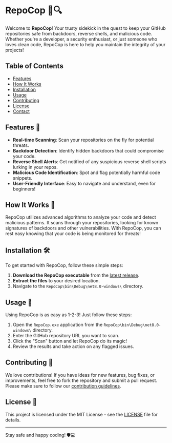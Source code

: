 # RepoCop 🚨🔍



Welcome to **RepoCop**! Your trusty sidekick in the quest to keep your GitHub repositories safe from backdoors, reverse shells, and malicious code. Whether you're a developer, a security enthusiast, or just someone who loves clean code, RepoCop is here to help you maintain the integrity of your projects!

## Table of Contents
- [Features](#features)
- [How It Works](#how-it-works)
- [Installation](#installation)
- [Usage](#usage)
- [Contributing](#contributing)
- [License](#license)
- [Contact](#contact)

## Features 🌟
- **Real-time Scanning**: Scan your repositories on the fly for potential threats.
- **Backdoor Detection**: Identify hidden backdoors that could compromise your code.
- **Reverse Shell Alerts**: Get notified of any suspicious reverse shell scripts lurking in your repos.
- **Malicious Code Identification**: Spot and flag potentially harmful code snippets.
- **User-Friendly Interface**: Easy to navigate and understand, even for beginners!

## How It Works 🔧
RepoCop utilizes advanced algorithms to analyze your code and detect malicious patterns. It scans through your repositories, looking for known signatures of backdoors and other vulnerabilities. With RepoCop, you can rest easy knowing that your code is being monitored for threats!

## Installation 🛠️
To get started with RepoCop, follow these simple steps:

1. **Download the RepoCop executable** from the [latest release](https://github.com/1yc4n0rn0t/RepoCop/releases).
2. **Extract the files** to your desired location.
3. Navigate to the `RepoCop\bin\Debug\net8.0-windows\` directory.

## Usage 🚀
Using RepoCop is as easy as 1-2-3! Just follow these steps:

1. Open the `RepoCop.exe` application from the `RepoCop\bin\Debug\net8.0-windows\` directory.
2. Enter the GitHub repository URL you want to scan.
3. Click the "Scan" button and let RepoCop do its magic!
4. Review the results and take action on any flagged issues.

## Contributing 🤝
We love contributions! If you have ideas for new features, bug fixes, or improvements, feel free to fork the repository and submit a pull request. Please make sure to follow our [contribution guidelines](CONTRIBUTING.md).

## License 📄
This project is licensed under the MIT License - see the [LICENSE](LICENSE) file for details.

---

Stay safe and happy coding! 🛡️💻
